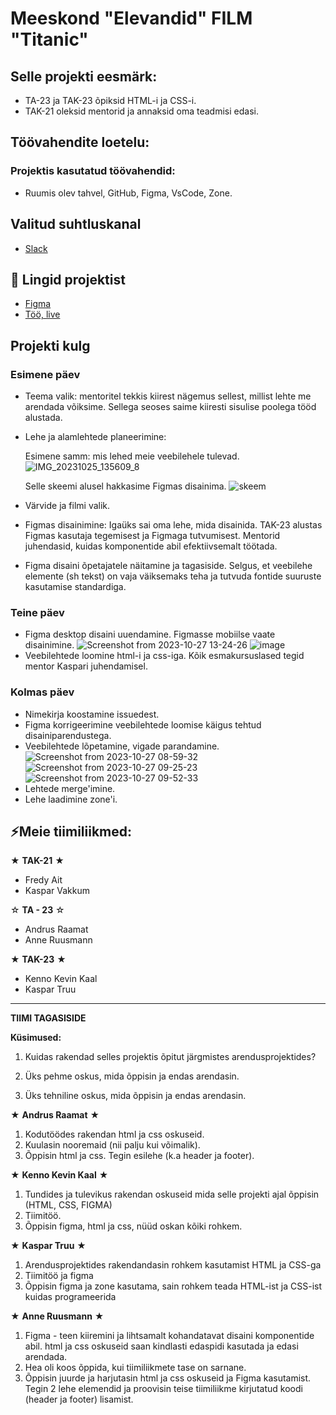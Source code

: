 # Meeskond "Elevandid" FILM "Titanic"

## Selle projekti eesmärk:
- TA-23 ja TAK-23 õpiksid HTML-i ja CSS-i.
- TAK-21 oleksid mentorid ja annaksid oma teadmisi edasi.

## Töövahendite loetelu:
### Projektis kasutatud töövahendid:
- Ruumis olev tahvel, GitHub, Figma, VsCode, Zone.

## Valitud suhtluskanal
- [Slack](https://slack.com/)

 ## 📓 Lingid projektist
- [Figma](https://www.figma.com/file/ssSwfPAdyoLyLZZY8YxCTI/elevandid?type=design&node-id=0-1&mode=design)
- [Töö, live](https://elevandid.ta23raamat.itmajakas.ee/index.html)

## Projekti kulg

### Esimene päev
- Teema valik: mentoritel tekkis kiirest nägemus sellest, millist lehte me arendada võiksime. Sellega seoses saime kiiresti sisulise poolega tööd alustada.
- Lehe ja alamlehtede planeerimine:
  
  Esimene samm: mis lehed meie veebilehele tulevad.
  ![IMG_20231025_135609_8](https://github.com/araamat/elevandid/assets/58531378/d7a4734f-4ab2-4b54-a346-27f131d97b22)

  Selle skeemi alusel hakkasime Figmas disainima.
  ![skeem](https://github.com/araamat/elevandid/assets/58531378/38f64542-fd76-4f38-8c6f-37eacc3cd669)
- Värvide ja filmi valik.
- Figmas disainimine: Igaüks sai oma lehe, mida disainida. TAK-23 alustas Figmas kasutaja tegemisest ja Figmaga tutvumisest. Mentorid juhendasid, kuidas komponentide abil efektiivsemalt töötada.
- Figma disaini õpetajatele näitamine ja tagasiside. Selgus, et veebilehe elemente (sh tekst) on vaja väiksemaks teha ja tutvuda fontide suuruste kasutamise standardiga.
### Teine päev
- Figma desktop disaini uuendamine. Figmasse mobiilse vaate disainimine.
  ![Screenshot from 2023-10-27 13-24-26](https://github.com/araamat/elevandid/assets/58531378/98eaaec5-4621-4a60-a2c1-b0e70cf83fa9)
  ![image](https://github.com/araamat/elevandid/assets/58531378/e12a3613-459f-4878-86c4-2d04560abd54)
- Veebilehtede loomine html-i ja css-iga. Kõik esmakursuslased tegid mentor Kaspari juhendamisel.
### Kolmas päev
- Nimekirja koostamine issuedest.
- Figma korrigeerimine veebilehtede loomise käigus tehtud disainiparendustega.
- Veebilehtede lõpetamine, vigade parandamine.
  ![Screenshot from 2023-10-27 08-59-32](https://github.com/araamat/elevandid/assets/58531378/3bc4b4b6-2795-4964-bf31-6383d59224af)
  ![Screenshot from 2023-10-27 09-25-23](https://github.com/araamat/elevandid/assets/58531378/38a6a3a9-d1d6-49df-94f5-dc07f5458a58)
  ![Screenshot from 2023-10-27 09-52-33](https://github.com/araamat/elevandid/assets/58531378/0b99c55b-fa2a-42f2-bea8-f20f8265d4bd)
- Lehtede merge'imine.
- Lehe laadimine zone'i.
## ⚡Meie tiimiliikmed:
★ **TAK-21** ★
- Fredy Ait
- Kaspar Vakkum

☆ **TA - 23** ☆
- Andrus Raamat
- Anne Ruusmann

★ **TAK-23** ★
- Kenno Kevin Kaal
- Kaspar Truu

-----------
**TIIMI TAGASISIDE**

**Küsimused:**
1. Kuidas rakendad selles projektis õpitut järgmistes arendusprojektides?


2. Üks pehme oskus, mida õppisin ja endas arendasin.


3. Üks tehniline oskus, mida õppisin ja endas arendasin.

★ **Andrus Raamat** ★
1. Kodutöödes rakendan html ja css oskuseid.
2. Kuulasin nooremaid (nii palju kui võimalik).
3. Õppisin html ja css. Tegin esilehe (k.a header ja footer).

★ **Kenno Kevin Kaal** ★
1. Tundides ja tulevikus rakendan oskuseid mida selle projekti ajal õppisin (HTML, CSS, FIGMA)
2. Tiimitöö.
3. Õppisin figma, html ja css, nüüd oskan kõiki rohkem.

★ **Kaspar Truu** ★
1. Arendusprojektides rakendandasin rohkem kasutamist HTML ja CSS-ga
2. Tiimitöö ja figma
3. Õppisin figma ja zone kasutama, sain rohkem teada HTML-ist ja CSS-ist kuidas programeerida

★ **Anne Ruusmann** ★
1. Figma - teen kiiremini ja lihtsamalt kohandatavat disaini komponentide abil. html ja css oskuseid saan kindlasti edaspidi kasutada ja edasi arendada.
2. Hea oli koos õppida, kui tiimiliikmete tase on sarnane. 
3. Õppisin juurde ja harjutasin html ja css oskuseid ja Figma kasutamist. Tegin 2 lehe <body> elemendid ja proovisin teise tiimiliikme kirjutatud koodi (header ja footer) lisamist.
